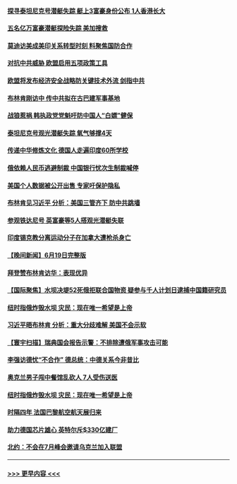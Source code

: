 #### [探寻泰坦尼克号潜艇失踪 艇上3富豪身份公布 1人香港长大](../pages/prog202/a103735016.md?t=06210643) 
#### [五名亿万富豪潜艇探险失踪 美加搜救](../pages/prog202/a103734949.md?t=06210643) 
#### [莫迪访美成美印关系转型时刻 料聚焦国防合作](../pages/prog202/a103734944.md?t=06210643) 
#### [对抗中共威胁 欧盟启用五项政策工具](../pages/prog202/a103734945.md?t=06210643) 
#### [欧盟将发布经济安全战略防关键技术外流 剑指中共](../pages/prog202/a103734901.md?t=06210643) 
#### [布林肯刚访中 传中共拟在古巴建军事基地](../pages/prog202/a103734863.md?t=06210643) 
#### [战狼惹祸 韩执政党党魁吁防中国人“白嫖”健保](../pages/prog202/a103734860.md?t=06210643) 
#### [泰坦尼克号观光潜艇失踪 氧气够撑4天](../pages/prog202/a103734746.md?t=06210643) 
#### [传递中华修炼文化 德国人走遍印度60所学校](../pages/prog202/a103734783.md?t=06210643) 
#### [俄依赖人民币逃避制裁 中国银行忧次生制裁喊停](../pages/prog202/a103734734.md?t=06210643) 
#### [美国个人数据被公开出售 专家吁保护隐私](../pages/prog202/a103734740.md?t=06210643) 
#### [布林肯见习近平 分析：美国三管齐下 防中共跳墙](../pages/prog202/a103734715.md?t=06210643) 
#### [参观铁达尼号 英富豪等5人搭观光潜艇失联](../pages/prog202/a103734725.md?t=06210643) 
#### [印度锡克教分离运动分子在加拿大遭枪杀身亡](../pages/prog202/a103734704.md?t=06210643) 
#### [【晚间新闻】6月19日完整版](../pages/prog202/a103734550.md?t=06210643) 
#### [拜登赞布林肯访华：表现优异](../pages/prog202/a103734638.md?t=06210643) 
#### [【国际聚焦】水坝决堤52死俄拒联合国物资 疑参与千人计划日逮捕中国籍研究员](../pages/prog202/a103734589.md?t=06210643) 
#### [纽时指俄炸毁水坝 灾民：现在唯一希望是上帝](../pages/prog202/a103734594.md?t=06210643) 
#### [习近平晤布林肯 分析：重大分歧难解 美国不会示软](../pages/prog202/a103734592.md?t=06210643) 
#### [【寰宇扫描】瑞典国会报告示警：不排除遭俄军事攻击可能](../pages/prog202/a103734590.md?t=06210643) 
#### [李强访德忧“不合作” 德总统：中德关系今非昔比](../pages/prog202/a103734558.md?t=06210643) 
#### [奥克兰男子闯中餐馆乱砍人 7人受伤送医](../pages/prog202/a103734540.md?t=06210643) 
#### [纽时指俄炸毁水坝 灾民：现在唯一希望是上帝](../pages/prog202/a103734534.md?t=06210643) 
#### [时隔四年 法国巴黎航空航天展归来](../pages/prog202/a103734459.md?t=06210643) 
#### [助力德国芯片雄心 英特尔斥$330亿建厂](../pages/prog202/a103734458.md?t=06210643) 
#### [北约：不会在7月峰会邀请乌克兰加入联盟](../pages/prog202/a103734457.md?t=06210643) 

----
#### [ >>> 更早内容 <<< ](../indexes/prog202-earlier.md)
